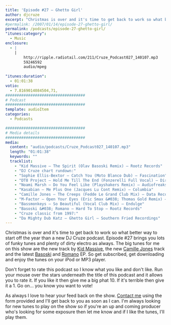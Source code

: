 ```yaml
---
title: 'Episode #27 – Ghetto Girl'
author: djcruze
excerpt: "Christmas is over and it's time to get back to work so what better way to start off the year than a new DJ Cruze podcast. Episode #27 brings you lots of funky tunes and plenty of dirty electro as always."
#permalink: /2007/01/14/episode-27-ghetto-girl/
permalink: /podcasts/episode-27-ghetto-girl/
"itunes:category":
  - Music
enclosure:
  - |
    |
        http://ripple.radiotail.com/211/Cruze_Podcast027_140107.mp3
        59246592
        audio/mpeg
        
"itunes:duration":
  - 01:01:38
votio:
  - 7.8169014084504,71,
###################################
# Podcast
###################################
template: audioItem
categories:
  - Podcasts

###################################
# Media details
###################################
media:
  content: "audio/podcasts/Cruze_Podcast027_140107.mp3"
  length: "01:01:38"
  keywords: ""
  tracklist:
    - "Kid Massive – The Spirit (Olav Basoski Remix) – Rootz Records"
    - "DJ Cruze chart rundown:"
    - "Sophie Ellis-Bextor – Catch You (Moto Blanco Dub) – Fascination"
    - "DT8 Project – Hold Me Till The End (Fonzerelli Full Vocal) – Direction Records"
    - "Noami Marsh – Do You Feel Like (Playshakers Remix) – Audiofreaks"
    - "Kasabian – Me Plus One (Jacques Lu Cont Remix) – Columbia"
    - "Camille Jones – The Creeps (Fedde Le Grand Club Mix) – Data Records"
    - "M-Factor – Open Your Eyes (Eric Smax &#038; Thomas Gold Remix) – Endulge"
    - "Bassmonkeys – So Beautiful (Vocal Club Mix) – Endulge"
    - "Basoski &#038; Romano – Hard To Stop – Rootz Records"
    - "Cruze classic from 1997:"
    - "Da Mighty Dub Katz – Ghetto Girl – Southern Fried Recordings"
---
```


Christmas is over and it's time to get back to work so what better way to start off the year than a new DJ Cruze podcast. Episode #27 brings you lots of funky tunes and plenty of dirty electro as always. The big tunes for me on this show are the new track by [Kid Massive][1], the new [Camille Jones][2] track and the latest [Basoski][3] and [Romano][4] EP. So get subscribed, get downloading and enjoy the tunes on your iPod or MP3 player.

Don't forget to rate this podcast so I know what you like and don't like. Run your mouse over the stars underneath the title of this podcast and it allows you to rate it. If you like it then give me a big phat 10. If it's terrible then give it a 1. Go on... you know you want to vote!

As always I love to hear your feed back on the show. [Contact me][5] using the form provided and I'll get back to you as soon as I can. I'm always looking for new tunes to play on the show so if you're an up and coming producer who's looking for some exposure then let me know and if I like the tunes, I'll play them.

 [1]: http://www.kidmassive.com/
 [2]: http://www.camillejones.dk/
 [3]: http://www.olavbasoski.nl/
 [4]: http://www.alexromano.com/
 [5]: http://www.djcruze.co.uk/cms/contact/